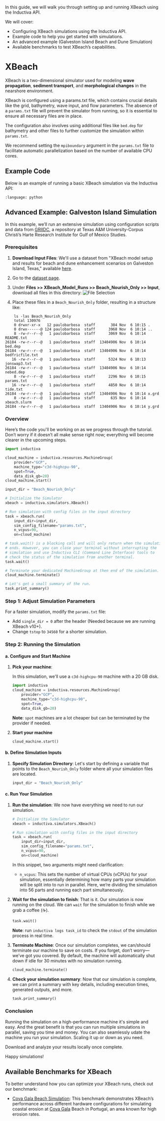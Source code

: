 In this guide, we will walk you through setting up and running XBeach using 
the Inductiva API. 

We will cover:

- Configuring XBeach simulations using the Inductiva API.
- Example code to help you get started with simulations.
- An advanced example (Galveston Island Beach and Dune Simulation)
- Available benchmarks to test XBeach’s capabilities.


# XBeach

XBeach is a two-dimensional simulator used for modeling **wave propagation**, 
**sediment transport**, and **morphological changes** in the nearshore environment. 

XBeach is configured using a params.txt file, which contains crucial details 
like the grid, bathymetry, wave input, and flow parameters. The absence 
of a `params.txt` file will prevent the simulator from running, so it is 
essential to ensure all necessary files are in place.

The configuration also involves using additional files like `bed.dep` for 
bathymetry and other files to further customize the simulation within 
`params.txt`. 

We recommend setting the `mpiboundary` argument in the `params.txt` file 
to facilitate automatic parallelization based on the number of available 
CPU cores.

## Example Code

Below is an example of running a basic XBeach simulation via the Inductiva 
API:

```{literalinclude} ../../inductiva/tests/test_simulators/xbeach/xbeach.py
:language: python
```

## Advanced Example: Galveston Island Simulation

In this example, we’ll run an extensive simulation using configuration scripts and data from [GRIIDC](https://www.griidc.org/), a repository at Texas A&M University-Corpus Christi’s Harte Research Institute for Gulf of Mexico Studies.

### Prerequisites

1. **Download Input Files**: We'll use a dataset from "XBeach model setup and results for beach and dune enhancement scenarios on Galveston Island, Texas," available [here](https://data.griidc.org/data/HI.x833.000:0001).

2. Go to the [dataset page](https://data.griidc.org/data/HI.x833.000:0001#individual-files).
3. Under **Files >> XBeach_Model_Runs >> Beach_Nourish_Only >> Input**, download all files in this directory:
   ![File Selection](xbeach_source_files.png)
4. Place these files in a `Beach_Nourish_Only` folder, resulting in a structure like:

```
	ls -las Beach_Nourish_Only 
	total 130976
    0 drwxr-xr-x   12 paulobarbosa  staff       384 Nov  6 10:15 .
    0 drwx------@ 124 paulobarbosa  staff      3968 Nov  6 10:14 ..
    8 -rw-r--r--@   1 paulobarbosa  staff      3069 Nov  6 10:14 README.txt
26184 -rw-r--r--@   1 paulobarbosa  staff  13404906 Nov  6 10:14 bed.dep
26184 -rw-r--r--@   1 paulobarbosa  staff  13404906 Nov  6 10:14 bedfricfile.txt
   16 -rw-r--r--@   1 paulobarbosa  staff      5324 Nov  6 10:13 jonswap3.txt
26184 -rw-r--r--@   1 paulobarbosa  staff  13404906 Nov  6 10:14 nebed.dep
    8 -rw-r--r--@   1 paulobarbosa  staff      2296 Nov  6 10:15 params.txt
   16 -rw-r--r--@   1 paulobarbosa  staff      4850 Nov  6 10:14 tide.txt
26184 -rw-r--r--@   1 paulobarbosa  staff  13404906 Nov  6 10:14 x.grd
    8 -rw-r--r--@   1 paulobarbosa  staff       635 Nov  6 10:14 xbeach.slurm
26184 -rw-r--r--@   1 paulobarbosa  staff  13404906 Nov  6 10:14 y.grd
```

### Overview

Here’s the code you'll be working on as we progress through the tutorial. Don’t
worry if it doesn’t all make sense right now; everything will become clearer
in the upcoming steps.

```python
import inductiva

cloud_machine = inductiva.resources.MachineGroup(
	provider="GCP",
    machine_type="c3d-highcpu-90",
    spot=True,
    data_disk_gb=20)
cloud_machine.start()

input_dir = "Beach_Nourish_Only"

# Initialize the Simulator
xbeach = inductiva.simulators.XBeach()

# Run simulation with config files in the input directory
task = xbeach.run(
    input_dir=input_dir,
    sim_config_filename="params.txt",
    n_vcpus=90,
    on=cloud_machine)

# task.wait() is a blocking call and will only return when the simulation
# ends. However, you can close your terminal without interrupting the 
# simulation and use Inductiva CLI (Command Line Interface) tools to
# check the status of the simulation from another terminal.
task.wait()

# Terminate your dedicated MachineGroup at then end of the simulation.
cloud_machine.terminate()

# Let's get a small summary of the run.
task.print_summary()
```

### Step 1: Adjust Simulation Parameters
For a faster simulation, modify the `params.txt` file:

- Add `single_dir = 0` after the header (Needed because we are running XBeach v10+).
- Change `tstop` to `34560` for a shorter simulation.


### Step 2: Running the Simulation

#### a. Configure and Start Machine

1. **Pick your machine**:

	In this simulation, we'll use a `c3d-highcpu-90` machine with a 20 GB disk.
	

	```python
	import inductiva
	cloud_machine = inductiva.resources.MachineGroup(
		provider="GCP",
		machine_type="c3d-highcpu-90",
		spot=True,
		data_disk_gb=20)
	```
	**Note**: `spot` machines are a lot cheaper but can be terminated by the
	provider if needed.

2. **Start your machine**
	```python
	cloud_machine.start()
	```

#### b. Define Simulation Inputs

1. **Specify Simulation Directory**:
	Let's start by defining a variable that points to the `Beach_Nourish_Only`
	folder where all your simulation files are located.

	```python
	input_dir = "Beach_Nourish_Only"
	```

#### c. Run Your Simulation

1. **Run the simulation**:
	We now have everything we need to run our simulation.
	```python
	# Initialize the Simulator
	xbeach = inductiva.simulators.XBeach()

	# Run simulation with config files in the input directory
	task = xbeach.run(
		input_dir=input_dir,
		sim_config_filename="params.txt",
		n_vcpus=90,
		on=cloud_machine)
	```

	In this snippet, two arguments might need clarification:

	- `n_vcpus`: This sets the number of virtual CPUs (vCPUs) for your simulation,
	essentially determining how many parts your simulation will be split into to
	run in parallel. Here, we’re dividing the simulation into 56 parts and running
	each part simultaneously.


2. **Wait for the simulation to finish**:
	That is it. Our simulation is now running on the cloud. We can `wait` for the
	simulation to finish while we grab a coffee (☕️).
	```python
	task.wait()
	```
	**Note**: run `inductiva logs task_id` to check the `stdout` of the simulation
	process in real time.

3. **Terminate Machine**:
	Once our simulation completes, we can/should terminate our machine to save on costs.
	If you forget, don’t worry—we’ve got you covered. By default, the machine will 
	automatically shut down if idle for 30 minutes with no simulation running.


	```python
	cloud_machine.terminate()
	```

4. **Check your simulation summary**:
	Now that our simulation is complete, we can print a summary with key details, 
	including execution times, generated outputs, and more.

	```python
	task.print_summary()
	```

### Conclusion

Running the simulation on a high-performance machine it's simple and easy. And the great benefit is that you can run multiple simulations in parallel, saving you time and money. You can also seamlessly udate the machine you run your simulation. Scaling it up or down as you need. 

Download and analyze your results locally once complete. 

Happy simulations!

## Available Benchmarks for XBeach

To better understand how you can optimize your XBeach runs, check out 
our benchmark:

- [Cova Gala Beach Simulation](https://benchmarks.inductiva.ai/Xbeach/cova_gala/): 
This benchmark demonstrates XBeach’s performance across different 
hardware configurations for simulating coastal erosion at [Cova Gala](https://www.visitportugal.com/pt-pt/content/praia-da-cova-gala) Beach 
in Portugal, an area known for high erosion rates.